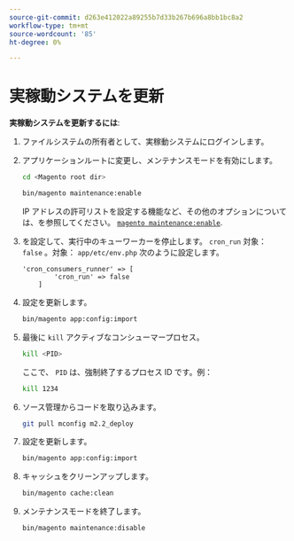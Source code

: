 ```yaml
---
source-git-commit: d263e412022a89255b7d33b267b696a8bb1bc8a2
workflow-type: tm+mt
source-wordcount: '85'
ht-degree: 0%

---
```

# 実稼動システムを更新

**実稼動システムを更新するには**:

1. ファイルシステムの所有者として、実稼動システムにログインします。
1. アプリケーションルートに変更し、メンテナンスモードを有効にします。

   ```bash
   cd <Magento root dir>
   ```

   ```bash
   bin/magento maintenance:enable
   ```

   IP アドレスの許可リストを設定する機能など、その他のオプションについては、を参照してください。 [`magento maintenance:enable`](../installation/tutorials/maintenance-mode.md).

1. を設定して、実行中のキューワーカーを停止します。 `cron_run` 対象： `false` 。対象： `app/etc/env.php` 次のように設定します。

   ```php?start_inline=1
   'cron_consumers_runner' => [
           'cron_run' => false
       ]
   ```

1. 設定を更新します。

   ```bash
   bin/magento app:config:import
   ```

1. 最後に `kill` アクティブなコンシューマープロセス。

   ```bash
   kill <PID>
   ```

   ここで、 `PID` は、強制終了するプロセス ID です。例：

   ```bash
   kill 1234
   ```

1. ソース管理からコードを取り込みます。

   ```bash
   git pull mconfig m2.2_deploy
   ```

1. 設定を更新します。

   ```bash
   bin/magento app:config:import
   ```

1. キャッシュをクリーンアップします。

   ```bash
   bin/magento cache:clean
   ```

1. メンテナンスモードを終了します。

   ```bash
   bin/magento maintenance:disable
   ```
